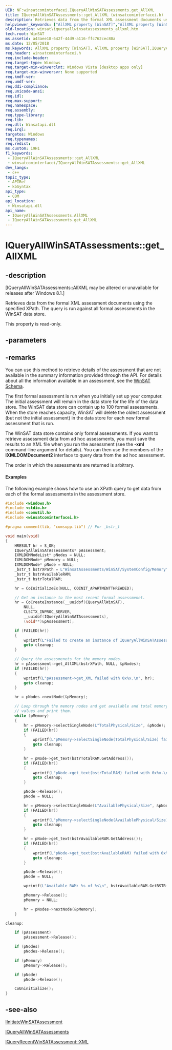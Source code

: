 ```yaml
---
UID: NF:winsatcominterfacei.IQueryAllWinSATAssessments.get_AllXML
title: IQueryAllWinSATAssessments::get_AllXML (winsatcominterfacei.h)
description: Retrieves data from the formal XML assessment documents using the specified XPath. The query is run against all formal assessments in the WinSAT data store.
helpviewer_keywords: ["AllXML property [WinSAT]","AllXML property [WinSAT]","IQueryAllWinSATAssessments interface","IQueryAllWinSATAssessments interface [WinSAT]","AllXML property","IQueryAllWinSATAssessments.AllXML","IQueryAllWinSATAssessments.get_AllXML","IQueryAllWinSATAssessments::AllXML","IQueryAllWinSATAssessments::get_AllXML","get_AllXML","winsat.iqueryallwinsatassessments_allxml","winsatcominterfacei/IQueryAllWinSATAssessments::AllXML","winsatcominterfacei/IQueryAllWinSATAssessments::get_AllXML"]
old-location: winsat\iqueryallwinsatassessments_allxml.htm
tech.root: WinSAT
ms.assetid: a43aee18-642f-44d9-a116-ffc762cec80a
ms.date: 12/05/2018
ms.keywords: AllXML property [WinSAT], AllXML property [WinSAT],IQueryAllWinSATAssessments interface, IQueryAllWinSATAssessments interface [WinSAT],AllXML property, IQueryAllWinSATAssessments.AllXML, IQueryAllWinSATAssessments.get_AllXML, IQueryAllWinSATAssessments::AllXML, IQueryAllWinSATAssessments::get_AllXML, get_AllXML, winsat.iqueryallwinsatassessments_allxml, winsatcominterfacei/IQueryAllWinSATAssessments::AllXML, winsatcominterfacei/IQueryAllWinSATAssessments::get_AllXML
req.header: winsatcominterfacei.h
req.include-header: 
req.target-type: Windows
req.target-min-winverclnt: Windows Vista [desktop apps only]
req.target-min-winversvr: None supported
req.kmdf-ver: 
req.umdf-ver: 
req.ddi-compliance: 
req.unicode-ansi: 
req.idl: 
req.max-support: 
req.namespace: 
req.assembly: 
req.type-library: 
req.lib: 
req.dll: Winsatapi.dll
req.irql: 
targetos: Windows
req.typenames: 
req.redist: 
ms.custom: 19H1
f1_keywords:
 - IQueryAllWinSATAssessments::get_AllXML
 - winsatcominterfacei/IQueryAllWinSATAssessments::get_AllXML
dev_langs:
 - c++
topic_type:
 - APIRef
 - kbSyntax
api_type:
 - COM
api_location:
 - Winsatapi.dll
api_name:
 - IQueryAllWinSATAssessments.AllXML
 - IQueryAllWinSATAssessments.get_AllXML
---
```


# IQueryAllWinSATAssessments::get_AllXML


## -description

<p class="CCE_Message">[IQueryAllWinSATAssessments::AllXML may be altered or unavailable for releases after Windows 8.1.]

Retrieves data from the formal XML assessment documents using the specified XPath. The query is run against all formal assessments in the WinSAT data store.

This property is read-only.

## -parameters

## -remarks

You can use this method to retrieve details of the assessment that are not available in the summary information provided through the API. For details about all the information available in an assessment, see the <a href="/windows/desktop/WinSAT/winsat-schema">WinSAT Schema</a>.

The first formal assessment is run when you initially set up your computer. The initial assessment will remain in the data store for the life of the data store. The WinSAT data store can contain up to 100 formal assessments. When the store reaches capacity, WinSAT will delete the oldest assessment (but not the initial assessment) in the data store for each new formal assessment that is run.

The WinSAT data store contains only formal assessments. If you want to retrieve assessment data from ad hoc assessments, you must save the results to an XML file when you run the assessment (see the <b>-xml</b> command-line argument for details). You can then use the members of the <b>IXMLDOMDocument2</b> interface to query data from the ad hoc assessment.

The order in which the assessments are returned is arbitrary.


#### Examples

The following example shows how to use an XPath query to get data from each of the formal assessments in the assessment store.


```cpp
#include <windows.h>
#include <stdio.h>
#include <comutil.h>
#include <winsatcominterfacei.h>

#pragma comment(lib, "comsupp.lib") // For _bstr_t

void main(void)
{
    HRESULT hr = S_OK;
    IQueryAllWinSATAssessments* pAssessment;
    IXMLDOMNodeList* pNodes = NULL;
    IXMLDOMNode* pMemory = NULL;
    IXMLDOMNode* pNode = NULL;
    _bstr_t bstrXPath = L"WinsatAssessments/WinSAT/SystemConfig/Memory";
    _bstr_t bstrAvailableRAM;
    _bstr_t bstrTotalRAM;

    hr = CoInitializeEx(NULL, COINIT_APARTMENTTHREADED);

    // Get an instance to the most recent formal assessmenet.
    hr = CoCreateInstance(__uuidof(CQueryAllWinSAT),
        NULL,
        CLSCTX_INPROC_SERVER,
        __uuidof(IQueryAllWinSATAssessments),
        (void**)&pAssessment);

    if (FAILED(hr))
    {
        wprintf(L"Failed to create an instance of IQueryAllWinSATAssessments. Failed with 0x%x.\n", hr);
        goto cleanup;
    }

    // Query the assessmenets for the memory nodes.
    hr = pAssessment->get_AllXML(bstrXPath, NULL, &pNodes);
    if (FAILED(hr))
    {
        wprintf(L"pAssessment->get_XML failed with 0x%x.\n", hr);
        goto cleanup;
    }

    hr = pNodes->nextNode(&pMemory);

    // Loop through the memory nodes and get available and total memory size
    // values and print them.
    while (pMemory)
    {
        hr = pMemory->selectSingleNode(L"TotalPhysical/Size", &pNode);
        if (FAILED(hr))
        {
            wprintf(L"pMemory->selectSingleNode(TotalPhysical/Size) failed with 0x%x.\n", hr);
            goto cleanup;
        }

        hr = pNode->get_text(bstrTotalRAM.GetAddress());
        if (FAILED(hr))
        {
            wprintf(L"pNode->get_text(bstrTotalRAM) failed with 0x%x.\n", hr);
            goto cleanup;
        }

        pNode->Release();
        pNode = NULL;

        hr = pMemory->selectSingleNode(L"AvailablePhysical/Size", &pNode);
        if (FAILED(hr))
        {
            wprintf(L"pMemory->selectSingleNode(AvailablePhysical/Size) failed with 0x%x.\n", hr);
            goto cleanup;
        }

        hr = pNode->get_text(bstrAvailableRAM.GetAddress());
        if (FAILED(hr))
        {
            wprintf(L"pNode->get_text(bstrAvailableRAM) failed with 0x%x.\n", hr);
            goto cleanup;
        }

        pNode->Release();
        pNode = NULL;

        wprintf(L"Available RAM: %s of %s\n", bstrAvailableRAM.GetBSTR(), bstrTotalRAM.GetBSTR());

        pMemory->Release();
        pMemory = NULL;

        hr = pNodes->nextNode(&pMemory);
    }

cleanup:

    if (pAssessment)
        pAssessment->Release();

    if (pNodes)
        pNodes->Release();

    if (pMemory)
        pMemory->Release();

    if (pNode)
        pNode->Release();

    CoUninitialize();
}

```

## -see-also

<a href="/windows/desktop/api/winsatcominterfacei/nn-winsatcominterfacei-iinitiatewinsatassessment">IInitiateWinSATAssessment</a>



<a href="/windows/desktop/api/winsatcominterfacei/nn-winsatcominterfacei-iqueryallwinsatassessments">IQueryAllWinSATAssessments</a>



<a href="/windows/desktop/api/winsatcominterfacei/nf-winsatcominterfacei-iqueryrecentwinsatassessment-get_xml">IQueryRecentWinSATAssessment::XML</a>